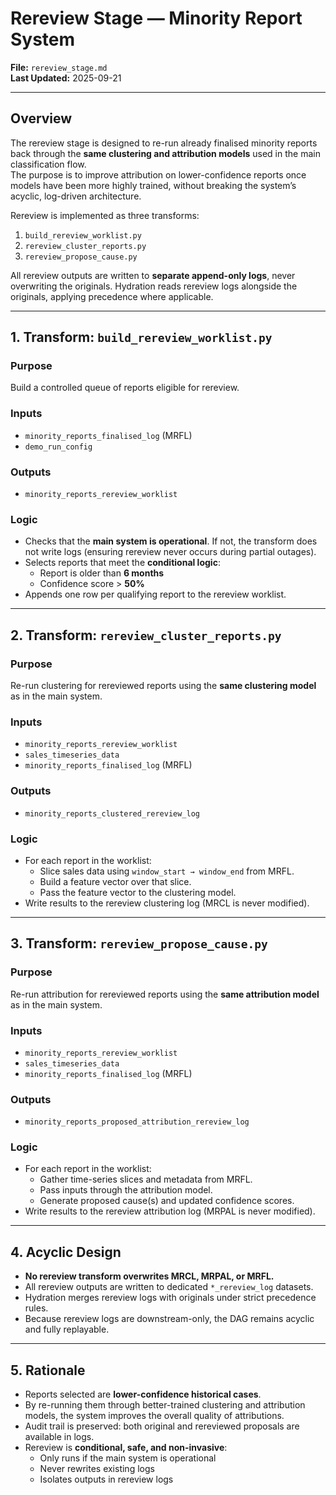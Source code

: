 # Rereview Stage — Minority Report System
**File:** `rereview_stage.md`  
**Last Updated:** 2025-09-21  

---

## Overview
The rereview stage is designed to re-run already finalised minority reports back through the **same clustering and attribution models** used in the main classification flow.  
The purpose is to improve attribution on lower-confidence reports once models have been more highly trained, without breaking the system’s acyclic, log-driven architecture.  

Rereview is implemented as three transforms:
1. `build_rereview_worklist.py`  
2. `rereview_cluster_reports.py`  
3. `rereview_propose_cause.py`  

All rereview outputs are written to **separate append-only logs**, never overwriting the originals. Hydration reads rereview logs alongside the originals, applying precedence where applicable.  

---

## 1. Transform: `build_rereview_worklist.py`

### Purpose
Build a controlled queue of reports eligible for rereview.  

### Inputs
- `minority_reports_finalised_log` (MRFL)  
- `demo_run_config`  

### Outputs
- `minority_reports_rereview_worklist`  

### Logic
- Checks that the **main system is operational**. If not, the transform does not write logs (ensuring rereview never occurs during partial outages).  
- Selects reports that meet the **conditional logic**:  
  - Report is older than **6 months**  
  - Confidence score > **50%**  
- Appends one row per qualifying report to the rereview worklist.  

---

## 2. Transform: `rereview_cluster_reports.py`

### Purpose
Re-run clustering for rereviewed reports using the **same clustering model** as in the main system.  

### Inputs
- `minority_reports_rereview_worklist`  
- `sales_timeseries_data`  
- `minority_reports_finalised_log` (MRFL)  

### Outputs
- `minority_reports_clustered_rereview_log`  

### Logic
- For each report in the worklist:  
  - Slice sales data using `window_start → window_end` from MRFL.  
  - Build a feature vector over that slice.  
  - Pass the feature vector to the clustering model.  
- Write results to the rereview clustering log (MRCL is never modified).  

---

## 3. Transform: `rereview_propose_cause.py`

### Purpose
Re-run attribution for rereviewed reports using the **same attribution model** as in the main system.  

### Inputs
- `minority_reports_rereview_worklist`  
- `sales_timeseries_data`  
- `minority_reports_finalised_log` (MRFL)  

### Outputs
- `minority_reports_proposed_attribution_rereview_log`  

### Logic
- For each report in the worklist:  
  - Gather time-series slices and metadata from MRFL.  
  - Pass inputs through the attribution model.  
  - Generate proposed cause(s) and updated confidence scores.  
- Write results to the rereview attribution log (MRPAL is never modified).  

---

## 4. Acyclic Design

- **No rereview transform overwrites MRCL, MRPAL, or MRFL.**  
- All rereview outputs are written to dedicated `*_rereview_log` datasets.  
- Hydration merges rereview logs with originals under strict precedence rules.  
- Because rereview logs are downstream-only, the DAG remains acyclic and fully replayable.  

---

## 5. Rationale

- Reports selected are **lower-confidence historical cases**.  
- By re-running them through better-trained clustering and attribution models, the system improves the overall quality of attributions.  
- Audit trail is preserved: both original and rereviewed proposals are available in logs.  
- Rereview is **conditional, safe, and non-invasive**:  
  - Only runs if the main system is operational  
  - Never rewrites existing logs  
  - Isolates outputs in rereview logs  
